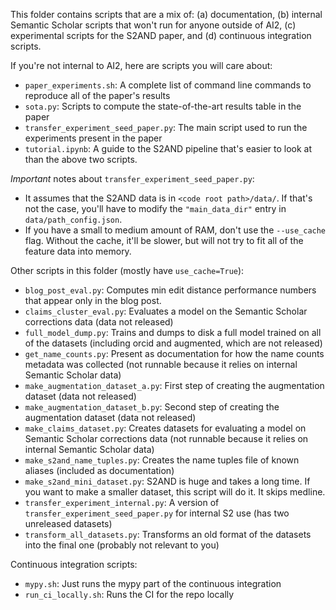This folder contains scripts that are a mix of: (a) documentation, (b) internal Semantic Scholar scripts that won't run for anyone outside of AI2, 
(c) experimental scripts for the S2AND paper, and (d) continuous integration scripts.

If you're not internal to AI2, here are scripts you will care about:
- `paper_experiments.sh`: A complete list of command line commands to reproduce all of the paper's results 
- `sota.py`: Scripts to compute the state-of-the-art results table in the paper
- `transfer_experiment_seed_paper.py`: The main script used to run the experiments present in the paper
- `tutorial.ipynb`: A guide to the S2AND pipeline that's easier to look at than the above two scripts.

*Important* notes about `transfer_experiment_seed_paper.py`: 
- It assumes that the S2AND data is in `<code root path>/data/`. If that's not the case, you'll have to modify the `"main_data_dir"` entry in `data/path_config.json`.
- If you have a small to medium amount of RAM, don't use the `--use_cache` flag. Without the cache, it'll be slower, but will not try to fit all of the feature data into memory.

Other scripts in this folder (mostly have `use_cache=True`):
- `blog_post_eval.py`: Computes min edit distance performance numbers that appear only in the blog post.
- `claims_cluster_eval.py`: Evaluates a model on the Semantic Scholar corrections data (data not released)
- `full_model_dump.py`: Trains and dumps to disk a full model trained on all of the datasets (including orcid and augmented, which are not released)
- `get_name_counts.py`: Present as documentation for how the name counts metadata was collected (not runnable because it relies on internal Semantic Scholar data)
- `make_augmentation_dataset_a.py`: First step of creating the augmentation dataset (data not released)
- `make_augmentation_dataset_b.py`: Second step of creating the augmentation dataset (data not released)
- `make_claims_dataset.py`: Creates datasets for evaluating a model on Semantic Scholar corrections data (not runnable because it relies on internal Semantic Scholar data)
- `make_s2and_name_tuples.py`: Creates the name tuples file of known aliases (included as documentation)
- `make_s2and_mini_dataset.py`: S2AND is huge and takes a long time. If you want to make a smaller dataset, this script will do it. It skips medline.
- `transfer_experiment_internal.py`: A version of `transfer_experiment_seed_paper.py` for internal S2 use (has two unreleased datasets)
- `transform_all_datasets.py`: Transforms an old format of the datasets into the final one (probably not relevant to you)

Continuous integration scripts:
- `mypy.sh`: Just runs the mypy part of the continuous integration
- `run_ci_locally.sh`: Runs the CI for the repo locally
